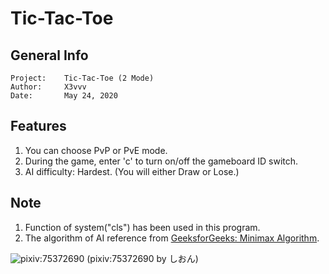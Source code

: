 # Tic-Tac-Toe

## General Info
    Project:    Tic-Tac-Toe (2 Mode)
    Author:     X3vvv
    Date:       May 24, 2020
    
    
## Features
1. You can choose PvP or PvE mode.  
2. During the game, enter 'c' to turn on/off the gameboard ID switch.  
3. AI difficulty: Hardest. (You will either Draw or Lose.)
    
## Note
1. Function of system("cls") has been used in this program.  
2. The algorithm of AI reference from [GeeksforGeeks: Minimax Algorithm](https://www.geeksforgeeks.org/minimax-algorithm-in-game-theory-set-1-introduction/).  
  
  
  
![pixiv:75372690](https://github.com/X3vvv/Cpp/blob/master/Tic-Tac-Toe(2%20mode)/75372690_p0.png)
(pixiv:75372690 by しおん)
